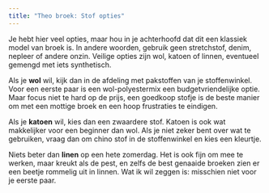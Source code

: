 ```yaml
---
title: "Theo broek: Stof opties"
---
```


Je hebt hier veel opties, maar hou in je achterhoofd dat dit een klassiek model van broek is. In andere woorden, gebruik geen stretchstof, denim, nepleer of andere onzin. Veilige opties zijn wol, katoen of linnen, eventueel gemengd met iets synthetisch.

Als je **wol** wil, kijk dan in de afdeling met pakstoffen van je stoffenwinkel. Voor een eerste paar is een wol-polyestermix een budgetvriendelijke optie. Maar focus niet te hard op de prijs, een goedkoop stofje is de beste manier om met een mottige broek en een hoop frustraties te eindigen.

Als je **katoen** wil, kies dan een zwaardere stof. Katoen is ook wat makkelijker voor een beginner dan wol. Als je niet zeker bent over wat te gebruiken, vraag dan om chino stof in de stoffenwinkel en kies een kleurtje.

Niets beter dan **linen** op een hete zomerdag. Het is ook fijn om mee te werken, maar kreukt als de pest, en zelfs de best genaaide broeken zien er een beetje rommelig uit in linnen. Wat ik wil zeggen is: misschien niet voor je eerste paar.
